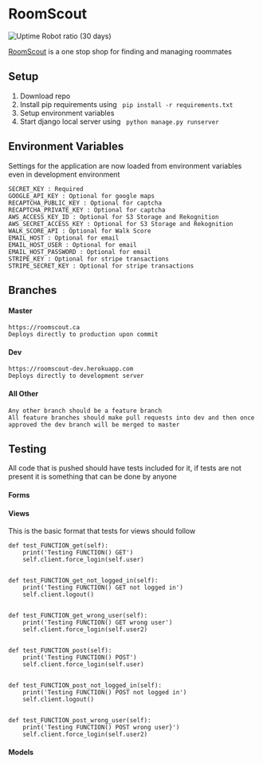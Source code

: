 # RoomScout
![Uptime Robot ratio (30 days)](https://img.shields.io/uptimerobot/ratio/m784203990-c834dc98966ff65040c545a5)

[RoomScout](https://www.roomscout.ca) is a one stop shop for finding and managing roommates


## Setup
1. Download repo
2. Install pip requirements using ``` pip install -r requirements.txt```
3. Setup environment variables
4. Start django local server using ``` python manage.py runserver```

## Environment Variables
Settings for the application are now loaded from environment variables even in development environment
```
SECRET_KEY : Required
GOOGLE_API_KEY : Optional for google maps
RECAPTCHA_PUBLIC_KEY : Optional for captcha
RECAPTCHA_PRIVATE_KEY : Optional for captcha
AWS_ACCESS_KEY_ID : Optional for S3 Storage and Rekognition
AWS_SECRET_ACCESS_KEY : Optional for S3 Storage and Rekognition
WALK_SCORE_API : Optional for Walk Score
EMAIL_HOST : Optional for email
EMAIL_HOST_USER : Optional for email
EMAIL_HOST_PASSWORD : Optional for email
STRIPE_KEY : Optional for stripe transactions
STRIPE_SECRET_KEY : Optional for stripe transactions

```
    
## Branches
#### Master
    https://roomscout.ca
    Deploys directly to production upon commit
#### Dev
    https://roomscout-dev.herokuapp.com
    Deploys directly to development server

#### All Other
    Any other branch should be a feature branch
    All feature branches should make pull requests into dev and then once approved the dev branch will be merged to master
    
## Testing
All code that is pushed should have tests included for it, if tests are not present it is something that can be done by anyone
#### Forms


#### Views
This is the basic format that tests for views should follow

```
def test_FUNCTION_get(self):
	print('Testing FUNCTION() GET')
	self.client.force_login(self.user)


def test_FUNCTION_get_not_logged_in(self):
	print('Testing FUNCTION() GET not logged in')
	self.client.logout()


def test_FUNCTION_get_wrong_user(self):
	print('Testing FUNCTION() GET wrong user')
	self.client.force_login(self.user2)


def test_FUNCTION_post(self):
	print('Testing FUNCTION() POST')
	self.client.force_login(self.user)


def test_FUNCTION_post_not_logged_in(self):
	print('Testing FUNCTION() POST not logged in')
	self.client.logout()


def test_FUNCTION_post_wrong_user(self):
	print('Testing FUNCTION() POST wrong user}')
	self.client.force_login(self.user2)
```
#### Models


